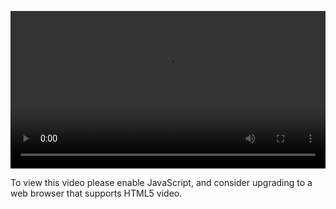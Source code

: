 <video controls="" style="width: 100%; display: block;"><source src="http://o86bpj665.bkt.clouddn.com/graphql-baby/9-graphql-api-users.mp4" type="video/mp4"><p>To view this video please enable JavaScript, and consider upgrading to a web browser that supports HTML5 video.</p></video>
